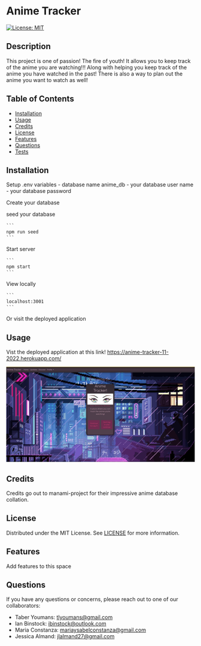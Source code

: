 # Anime Tracker
[![License: MIT](https://img.shields.io/badge/License-MIT-yellow.svg)](https://opensource.org/licenses/MIT)

## Description 

This project is one of passion! The fire of youth! It allows you to keep track of the anime you are watching!!! Along with helping you keep track of the anime you have watched in the past!
There is also a way to plan out the anime you want to watch as well!
 
## Table of Contents
 
- [Installation](#installation)
- [Usage](#usage)
- [Credits](#credits)
- [License](#license)
- [Features](#features)
- [Questions](#questions)
- [Tests](#tests) 

##  Installation 

Setup .env variables
    - database name anime_db
    - your database user name
    - your database password

Create your database

seed your database

    ```
    npm run seed
    ```


Start server

    ```
    npm start
    ```


View locally

    ```
    localhost:3001
    ```


Or visit the deployed application 

## Usage 

Vist the deployed application at this link!
https://anime-tracker-11-2022.herokuapp.com/

![homepage screen shot](./assets/images/anime-tracker-splash.png) 

## Credits 

Credits go out to manami-project for their impressive anime database collation.

## License 

Distributed under the MIT License. See [LICENSE](./LICENSE) for more information. 

## Features 

Add features to this space 

## Questions 

If you have any questions or concerns, please reach out to one of our collaborators: 

* Taber Youmans: tlyoumans@gmail.com
* Ian Binstock: ibinstock@outlook.com
* Maria Constanza: mariaysabelconstanza@gmail.com
* Jessica Almand: jlalmand27@gmail.com
